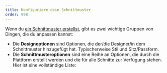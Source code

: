 ```yaml
---
title: Konfiguriere dein Schnittmuster
order: 998
---
```


Wenn du [ein Schnittmuster erstellst](/create/), gibt es zwei wichtige Gruppen von Dingen, die du anpassen kannst:

- Die **Designoptionen** sind Optionen, die der/die Designer/in dem Schnittmuster hinzugefügt hat. Typischerweise Stil und Sitz/Passform.
- Die **Schnittmusteroptionen** sind eine Reihe an Optionen, die durch die Plattform erstellt werden und die für alle Schnitte zur Verfügung stehen. Hier ist eine vollständige Liste:

<ReadMore list />
